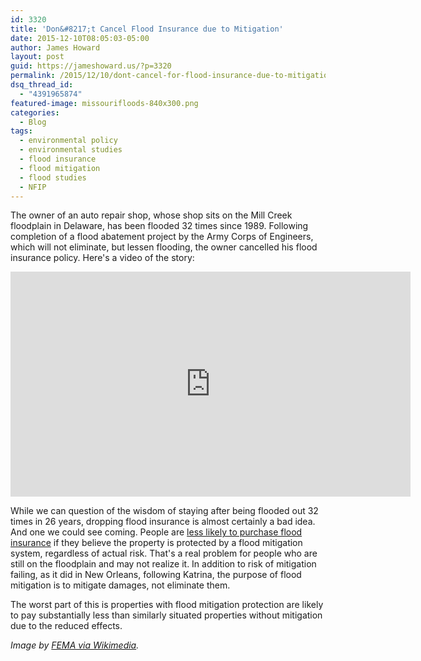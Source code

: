 ```yaml
---
id: 3320
title: 'Don&#8217;t Cancel Flood Insurance due to Mitigation'
date: 2015-12-10T08:05:03-05:00
author: James Howard
layout: post
guid: https://jameshoward.us/?p=3320
permalink: /2015/12/10/dont-cancel-for-flood-insurance-due-to-mitigation/
dsq_thread_id:
  - "4391965874"
featured-image: missourifloods-840x300.png
categories:
  - Blog
tags:
  - environmental policy
  - environmental studies
  - flood insurance
  - flood mitigation
  - flood studies
  - NFIP
---
```

The owner of an auto repair shop, whose shop sits on the Mill Creek floodplain in Delaware, has been flooded 32 times since 1989.  Following completion of a flood abatement project by the Army Corps of Engineers, which will not eliminate, but lessen flooding, the owner cancelled his flood insurance policy.  Here's a video of the story:

<iframe width="640" height="360" src="https://www.youtube-nocookie.com/embed/Y9FqhDVJdIQ?showinfo=0" frameborder="0" allowfullscreen></iframe>

While we can question of the wisdom of staying after being flooded out 32 times in 26 years, dropping flood insurance is almost certainly a bad idea.  And one we could see coming.  People are [less likely to purchase flood insurance](http://ascelibrary.org/doi/abs/10.1061/(ASCE)NH.1527-6996.0000025) if they believe the property is protected by a flood mitigation system, regardless of actual risk.  That's a real problem for people who are still on the floodplain and may not realize it.  In addition to risk of mitigation failing, as it did in New Orleans, following Katrina, the purpose of flood mitigation is to mitigate damages, not eliminate them.

The worst part of this is properties with flood mitigation protection are likely to pay substantially less than similarly situated properties without mitigation due to the reduced effects.

_Image by [FEMA via Wikimedia](https://commons.wikimedia.org/wiki/File:FEMA_-_29892_-_Flood_mitigation_in_Missouri.jpg)._
